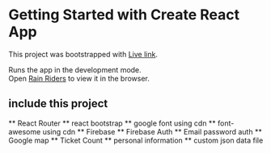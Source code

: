 # Getting Started with Create React App

This project was bootstrapped with [Live link](https://rain-riders.web.app/).



Runs the app in the development mode.\
Open [Rain Riders](https://rain-riders.web.app/) to view it in the browser.

## include this project
** React Router
** react bootstrap
** google font using cdn
** font-awesome using cdn
** Firebase 
** Firebase Auth 
** Email password auth
** Google map 
** Ticket Count 
** personal information
** custom json data file
